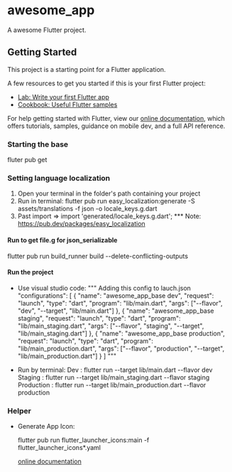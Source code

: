 # awesome_app

A awesome Flutter project.

## Getting Started

This project is a starting point for a Flutter application.

A few resources to get you started if this is your first Flutter project:

- [Lab: Write your first Flutter app](https://flutter.dev/docs/get-started/codelab)
- [Cookbook: Useful Flutter samples](https://flutter.dev/docs/cookbook)

For help getting started with Flutter, view our
[online documentation](https://flutter.dev/docs), which offers tutorials,
samples, guidance on mobile dev, and a full API reference.

### Starting the base
fluter pub get

### Setting language localization

1. Open your terminal in the folder's path containing your project
2. Run in terminal: 
  flutter pub run easy_localization:generate -S assets/translations -f json -o locale_keys.g.dart
3. Past import => import 'generated/locale_keys.g.dart';
*** Note: https://pub.dev/packages/easy_localization

#### Run to get file.g for json_serializable

flutter pub run build_runner build --delete-conflicting-outputs

#### Run the project

- Use visual studio code:
	""" Adding this config to lauch.json
		"configurations": [
			{
				"name": "awesome_app_base dev",
				"request": "launch",
				"type": "dart",
				"program": "lib/main.dart",
				"args": ["--flavor", "dev", "--target", "lib/main.dart"]
			},
			{
				"name": "awesome_app_base staging",
				"request": "launch",
				"type": "dart",
				"program": "lib/main_staging.dart",
				"args": ["--flavor", "staging", "--target", "lib/main_staging.dart"]
			},
			{
				"name": "awesome_app_base production",
				"request": "launch",
				"type": "dart",
				"program": "lib/main_production.dart",
				"args": ["--flavor", "production", "--target", "lib/main_production.dart"]
			}
		]
	"""

- Run by terminal:
	Dev : flutter run --target lib/main.dart --flavor dev
	Staging : flutter run --target lib/main_staging.dart --flavor staging
	Production : flutter run --target lib/main_production.dart --flavor production

### Helper

- Generate App Icon:

	flutter pub run flutter_launcher_icons:main -f flutter_launcher_icons*.yaml

	[online documentation](https://pub.dev/packages/flutter_launcher_icons)


